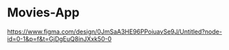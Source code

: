 ﻿# Movies-App
https://www.figma.com/design/0JmSaA3HE96PPoiuavSe9J/Untitled?node-id=0-1&p=f&t=GjDgEuQ8inJXxk50-0
